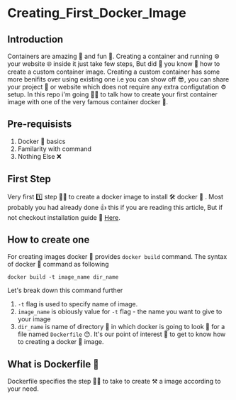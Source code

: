 # Creating_First_Docker_Image
## Introduction

  Containers are amazing 🤩 and fun 🎉. Creating a container and running ⚙ your website 🌐 inside it just take few steps, But did 🤔 you know 🧠 how to create a custom container image. Creating a custom container has some more benifits over using existing one i.e you can show off 😎, you can share your project 📁 or website which does not require any extra configutation ⚙ setup. In this repo i'm going 🏃‍♂️ to talk how to create your first container image with one  of the very famous container docker 🐳.  
  
## Pre-requisists
1. Docker 🐳 basics 
2. Familarity with command 
3. Nothing Else ❌

## First Step
  
  Very first 1️⃣ step 🚶‍♀️ to create a docker image to install 🛠 docker 🐳 . Most probably you had already done 👍 this if you are reading this article, But if not checkout installation guide 📖 [Here](https://docs.docker.com/engine/install).
  
## How to create one

  For creating images docker 🐳 provides `docker build` command. The syntax of docker 🐳 command as following
  
  ```
  docker build -t image_name dir_name
  ```
  
  Let's break down this command further
  
   1. `-t` flag is used to specify name of image.
   2. `image_name` is obiously value for `-t` flag - the name you want to give to your image
   3. `dir_name` is name of directory 📁 in which docker is going to look 👀 for a file named `Dockerfile` 😯. It's our point of interest 🤔 to get to know how to creating a docker 🐳 image.
   
## What is Dockerfile 🤔

  Dockerfile specifies the step 🚶‍♂️ to take to create ⚒ a image according to your need.  
  
